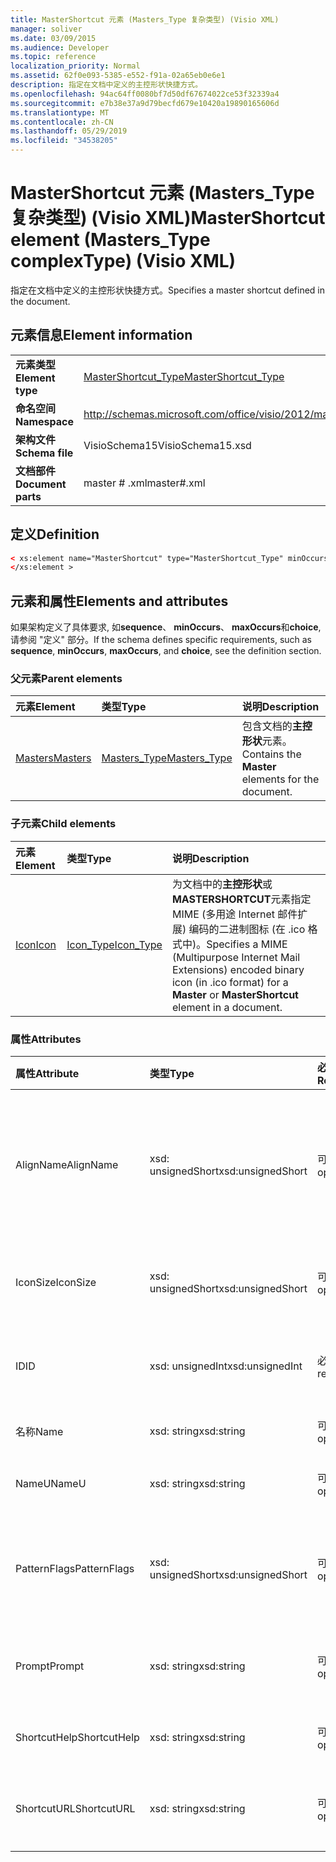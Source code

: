 ```yaml
---
title: MasterShortcut 元素 (Masters_Type 复杂类型) (Visio XML)
manager: soliver
ms.date: 03/09/2015
ms.audience: Developer
ms.topic: reference
localization_priority: Normal
ms.assetid: 62f0e093-5385-e552-f91a-02a65eb0e6e1
description: 指定在文档中定义的主控形状快捷方式。
ms.openlocfilehash: 94ac64ff0080bf7d50df67674022ce53f32339a4
ms.sourcegitcommit: e7b38e37a9d79becfd679e10420a19890165606d
ms.translationtype: MT
ms.contentlocale: zh-CN
ms.lasthandoff: 05/29/2019
ms.locfileid: "34538205"
---
```

# <a name="mastershortcut-element-masterstype-complextype-visio-xml"></a><span data-ttu-id="1f4c7-103">MasterShortcut 元素 (Masters_Type 复杂类型) (Visio XML)</span><span class="sxs-lookup"><span data-stu-id="1f4c7-103">MasterShortcut element (Masters_Type complexType) (Visio XML)</span></span>

<span data-ttu-id="1f4c7-104">指定在文档中定义的主控形状快捷方式。</span><span class="sxs-lookup"><span data-stu-id="1f4c7-104">Specifies a master shortcut defined in the document.</span></span>
  
## <a name="element-information"></a><span data-ttu-id="1f4c7-105">元素信息</span><span class="sxs-lookup"><span data-stu-id="1f4c7-105">Element information</span></span>

|||
|:-----|:-----|
|<span data-ttu-id="1f4c7-106">**元素类型**</span><span class="sxs-lookup"><span data-stu-id="1f4c7-106">**Element type**</span></span> <br/> |[<span data-ttu-id="1f4c7-107">MasterShortcut_Type</span><span class="sxs-lookup"><span data-stu-id="1f4c7-107">MasterShortcut_Type</span></span>](mastershortcut_type-complextypevisio-xml.md) <br/> |
|<span data-ttu-id="1f4c7-108">**命名空间**</span><span class="sxs-lookup"><span data-stu-id="1f4c7-108">**Namespace**</span></span> <br/> |http://schemas.microsoft.com/office/visio/2012/main  <br/> |
|<span data-ttu-id="1f4c7-109">**架构文件**</span><span class="sxs-lookup"><span data-stu-id="1f4c7-109">**Schema file**</span></span> <br/> |<span data-ttu-id="1f4c7-110">VisioSchema15</span><span class="sxs-lookup"><span data-stu-id="1f4c7-110">VisioSchema15.xsd</span></span>  <br/> |
|<span data-ttu-id="1f4c7-111">**文档部件**</span><span class="sxs-lookup"><span data-stu-id="1f4c7-111">**Document parts**</span></span> <br/> |<span data-ttu-id="1f4c7-112">master # .xml</span><span class="sxs-lookup"><span data-stu-id="1f4c7-112">master#.xml</span></span>  <br/> |
   
## <a name="definition"></a><span data-ttu-id="1f4c7-113">定义</span><span class="sxs-lookup"><span data-stu-id="1f4c7-113">Definition</span></span>

```XML
< xs:element name="MasterShortcut" type="MasterShortcut_Type" minOccurs="0" maxOccurs="unbounded" >
</xs:element >
```

## <a name="elements-and-attributes"></a><span data-ttu-id="1f4c7-114">元素和属性</span><span class="sxs-lookup"><span data-stu-id="1f4c7-114">Elements and attributes</span></span>

<span data-ttu-id="1f4c7-115">如果架构定义了具体要求, 如**sequence**、 **minOccurs**、 **maxOccurs**和**choice**, 请参阅 "定义" 部分。</span><span class="sxs-lookup"><span data-stu-id="1f4c7-115">If the schema defines specific requirements, such as **sequence**, **minOccurs**, **maxOccurs**, and **choice**, see the definition section.</span></span> 
  
### <a name="parent-elements"></a><span data-ttu-id="1f4c7-116">父元素</span><span class="sxs-lookup"><span data-stu-id="1f4c7-116">Parent elements</span></span>

|<span data-ttu-id="1f4c7-117">**元素**</span><span class="sxs-lookup"><span data-stu-id="1f4c7-117">**Element**</span></span>|<span data-ttu-id="1f4c7-118">**类型**</span><span class="sxs-lookup"><span data-stu-id="1f4c7-118">**Type**</span></span>|<span data-ttu-id="1f4c7-119">**说明**</span><span class="sxs-lookup"><span data-stu-id="1f4c7-119">**Description**</span></span>|
|:-----|:-----|:-----|
|[<span data-ttu-id="1f4c7-120">Masters</span><span class="sxs-lookup"><span data-stu-id="1f4c7-120">Masters</span></span>](masters-elementvisio-xml.md) <br/> |[<span data-ttu-id="1f4c7-121">Masters_Type</span><span class="sxs-lookup"><span data-stu-id="1f4c7-121">Masters_Type</span></span>](masters_type-complextypevisio-xml.md) <br/> |<span data-ttu-id="1f4c7-122">包含文档的**主控形状**元素。</span><span class="sxs-lookup"><span data-stu-id="1f4c7-122">Contains the **Master** elements for the document.</span></span>  <br/> |
   
### <a name="child-elements"></a><span data-ttu-id="1f4c7-123">子元素</span><span class="sxs-lookup"><span data-stu-id="1f4c7-123">Child elements</span></span>

|<span data-ttu-id="1f4c7-124">**元素**</span><span class="sxs-lookup"><span data-stu-id="1f4c7-124">**Element**</span></span>|<span data-ttu-id="1f4c7-125">**类型**</span><span class="sxs-lookup"><span data-stu-id="1f4c7-125">**Type**</span></span>|<span data-ttu-id="1f4c7-126">**说明**</span><span class="sxs-lookup"><span data-stu-id="1f4c7-126">**Description**</span></span>|
|:-----|:-----|:-----|
|[<span data-ttu-id="1f4c7-127">Icon</span><span class="sxs-lookup"><span data-stu-id="1f4c7-127">Icon</span></span>](icon-element-mastershortcut_type-complextypevisio-xml.md) <br/> |[<span data-ttu-id="1f4c7-128">Icon_Type</span><span class="sxs-lookup"><span data-stu-id="1f4c7-128">Icon_Type</span></span>](icon_type-complextypevisio-xml.md) <br/> |<span data-ttu-id="1f4c7-129">为文档中的**主控形状**或**MASTERSHORTCUT**元素指定 MIME (多用途 Internet 邮件扩展) 编码的二进制图标 (在 .ico 格式中)。</span><span class="sxs-lookup"><span data-stu-id="1f4c7-129">Specifies a MIME (Multipurpose Internet Mail Extensions) encoded binary icon (in .ico format) for a **Master** or **MasterShortcut** element in a document.</span></span>  <br/> |
   
### <a name="attributes"></a><span data-ttu-id="1f4c7-130">属性</span><span class="sxs-lookup"><span data-stu-id="1f4c7-130">Attributes</span></span>

|<span data-ttu-id="1f4c7-131">**属性**</span><span class="sxs-lookup"><span data-stu-id="1f4c7-131">**Attribute**</span></span>|<span data-ttu-id="1f4c7-132">**类型**</span><span class="sxs-lookup"><span data-stu-id="1f4c7-132">**Type**</span></span>|<span data-ttu-id="1f4c7-133">**必需**</span><span class="sxs-lookup"><span data-stu-id="1f4c7-133">**Required**</span></span>|<span data-ttu-id="1f4c7-134">**描述**</span><span class="sxs-lookup"><span data-stu-id="1f4c7-134">**Description**</span></span>|<span data-ttu-id="1f4c7-135">**可能的值**</span><span class="sxs-lookup"><span data-stu-id="1f4c7-135">**Possible values**</span></span>|
|:-----|:-----|:-----|:-----|:-----|
|<span data-ttu-id="1f4c7-136">AlignName</span><span class="sxs-lookup"><span data-stu-id="1f4c7-136">AlignName</span></span>  <br/> |<span data-ttu-id="1f4c7-137">xsd: unsignedShort</span><span class="sxs-lookup"><span data-stu-id="1f4c7-137">xsd:unsignedShort</span></span>  <br/> |<span data-ttu-id="1f4c7-138">可选</span><span class="sxs-lookup"><span data-stu-id="1f4c7-138">optional</span></span>  <br/> |<span data-ttu-id="1f4c7-139">指定是否在模具窗口中左对齐、右对齐或居中对齐元素的文本。</span><span class="sxs-lookup"><span data-stu-id="1f4c7-139">Specifies whether the element's text in the stencil window is aligned left, right, or center.</span></span>  <br/> |<span data-ttu-id="1f4c7-140">Xsd: unsignedShort 类型的值。</span><span class="sxs-lookup"><span data-stu-id="1f4c7-140">Values of the xsd:unsignedShort type.</span></span>  <br/> |
|<span data-ttu-id="1f4c7-141">IconSize</span><span class="sxs-lookup"><span data-stu-id="1f4c7-141">IconSize</span></span>  <br/> |<span data-ttu-id="1f4c7-142">xsd: unsignedShort</span><span class="sxs-lookup"><span data-stu-id="1f4c7-142">xsd:unsignedShort</span></span>  <br/> |<span data-ttu-id="1f4c7-143">可选</span><span class="sxs-lookup"><span data-stu-id="1f4c7-143">optional</span></span>  <br/> |<span data-ttu-id="1f4c7-144">元素的图标的大小。</span><span class="sxs-lookup"><span data-stu-id="1f4c7-144">The size of the element's icon.</span></span>  <br/> |<span data-ttu-id="1f4c7-145">Xsd: unsignedShort 类型的值。</span><span class="sxs-lookup"><span data-stu-id="1f4c7-145">Values of the xsd:unsignedShort type.</span></span>  <br/> |
|<span data-ttu-id="1f4c7-146">ID</span><span class="sxs-lookup"><span data-stu-id="1f4c7-146">ID</span></span>  <br/> |<span data-ttu-id="1f4c7-147">xsd: unsignedInt</span><span class="sxs-lookup"><span data-stu-id="1f4c7-147">xsd:unsignedInt</span></span>  <br/> |<span data-ttu-id="1f4c7-148">必需</span><span class="sxs-lookup"><span data-stu-id="1f4c7-148">required</span></span>  <br/> |<span data-ttu-id="1f4c7-149">元素在其父元素中的唯一 ID。</span><span class="sxs-lookup"><span data-stu-id="1f4c7-149">The unique ID of the element within its parent element.</span></span>  <br/> |<span data-ttu-id="1f4c7-150">Xsd: unsignedInt 类型的值。</span><span class="sxs-lookup"><span data-stu-id="1f4c7-150">Values of the xsd:unsignedInt type.</span></span>  <br/> |
|<span data-ttu-id="1f4c7-151">名称</span><span class="sxs-lookup"><span data-stu-id="1f4c7-151">Name</span></span>  <br/> |<span data-ttu-id="1f4c7-152">xsd: string</span><span class="sxs-lookup"><span data-stu-id="1f4c7-152">xsd:string</span></span>  <br/> |<span data-ttu-id="1f4c7-153">可选</span><span class="sxs-lookup"><span data-stu-id="1f4c7-153">optional</span></span>  <br/> |<span data-ttu-id="1f4c7-154">元素的名称。</span><span class="sxs-lookup"><span data-stu-id="1f4c7-154">The name of the element.</span></span>  <br/> |<span data-ttu-id="1f4c7-155">Xsd: string 类型的值。</span><span class="sxs-lookup"><span data-stu-id="1f4c7-155">Values of the xsd:string type.</span></span>  <br/> |
|<span data-ttu-id="1f4c7-156">NameU</span><span class="sxs-lookup"><span data-stu-id="1f4c7-156">NameU</span></span>  <br/> |<span data-ttu-id="1f4c7-157">xsd: string</span><span class="sxs-lookup"><span data-stu-id="1f4c7-157">xsd:string</span></span>  <br/> |<span data-ttu-id="1f4c7-158">可选</span><span class="sxs-lookup"><span data-stu-id="1f4c7-158">optional</span></span>  <br/> |<span data-ttu-id="1f4c7-159">元素的通用名称。</span><span class="sxs-lookup"><span data-stu-id="1f4c7-159">The universal name of the element.</span></span>  <br/> |<span data-ttu-id="1f4c7-160">Xsd: string 类型的值。</span><span class="sxs-lookup"><span data-stu-id="1f4c7-160">Values of the xsd:string type.</span></span>  <br/> |
|<span data-ttu-id="1f4c7-161">PatternFlags</span><span class="sxs-lookup"><span data-stu-id="1f4c7-161">PatternFlags</span></span>  <br/> |<span data-ttu-id="1f4c7-162">xsd: unsignedShort</span><span class="sxs-lookup"><span data-stu-id="1f4c7-162">xsd:unsignedShort</span></span>  <br/> |<span data-ttu-id="1f4c7-163">可选</span><span class="sxs-lookup"><span data-stu-id="1f4c7-163">optional</span></span>  <br/> |<span data-ttu-id="1f4c7-164">确定主控形状是否表现为自定义图案。</span><span class="sxs-lookup"><span data-stu-id="1f4c7-164">Determines whether a master behaves as a custom pattern.</span></span>  <br/> |<span data-ttu-id="1f4c7-165">Xsd: unsignedShort 类型的值。</span><span class="sxs-lookup"><span data-stu-id="1f4c7-165">Values of the xsd:unsignedShort type.</span></span>  <br/> |
|<span data-ttu-id="1f4c7-166">Prompt</span><span class="sxs-lookup"><span data-stu-id="1f4c7-166">Prompt</span></span>  <br/> |<span data-ttu-id="1f4c7-167">xsd: string</span><span class="sxs-lookup"><span data-stu-id="1f4c7-167">xsd:string</span></span>  <br/> |<span data-ttu-id="1f4c7-168">可选</span><span class="sxs-lookup"><span data-stu-id="1f4c7-168">optional</span></span>  <br/> |<span data-ttu-id="1f4c7-169">元素的状态栏和工具提示提示。</span><span class="sxs-lookup"><span data-stu-id="1f4c7-169">The status bar and tool tip prompt for the element.</span></span>  <br/> |<span data-ttu-id="1f4c7-170">Xsd: string 类型的值。</span><span class="sxs-lookup"><span data-stu-id="1f4c7-170">Values of the xsd:string type.</span></span>  <br/> |
|<span data-ttu-id="1f4c7-171">ShortcutHelp</span><span class="sxs-lookup"><span data-stu-id="1f4c7-171">ShortcutHelp</span></span>  <br/> |<span data-ttu-id="1f4c7-172">xsd: string</span><span class="sxs-lookup"><span data-stu-id="1f4c7-172">xsd:string</span></span>  <br/> |<span data-ttu-id="1f4c7-173">可选</span><span class="sxs-lookup"><span data-stu-id="1f4c7-173">optional</span></span>  <br/> |<span data-ttu-id="1f4c7-174">元素的帮助字符串。</span><span class="sxs-lookup"><span data-stu-id="1f4c7-174">A help string for the element.</span></span>  <br/> |<span data-ttu-id="1f4c7-175">Xsd: string 类型的值。</span><span class="sxs-lookup"><span data-stu-id="1f4c7-175">Values of the xsd:string type.</span></span>  <br/> |
|<span data-ttu-id="1f4c7-176">ShortcutURL</span><span class="sxs-lookup"><span data-stu-id="1f4c7-176">ShortcutURL</span></span>  <br/> |<span data-ttu-id="1f4c7-177">xsd: string</span><span class="sxs-lookup"><span data-stu-id="1f4c7-177">xsd:string</span></span>  <br/> |<span data-ttu-id="1f4c7-178">可选</span><span class="sxs-lookup"><span data-stu-id="1f4c7-178">optional</span></span>  <br/> |<span data-ttu-id="1f4c7-179">指向**MasterShortcut**元素的 URL。</span><span class="sxs-lookup"><span data-stu-id="1f4c7-179">A URL to a **MasterShortcut** element.</span></span>  <br/> |<span data-ttu-id="1f4c7-180">Xsd: string 类型的值。</span><span class="sxs-lookup"><span data-stu-id="1f4c7-180">Values of the xsd:string type.</span></span>  <br/> |
   

